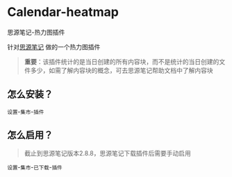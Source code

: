 # Calendar-heatmap
思源笔记-热力图插件

针对[思源笔记](https://b3log.org/siyuan/) 做的一个热力图插件

> **重要**：该插件统计的是当日创建的所有内容块，而不是统计的当日创建的文件多少，如需了解内容块的概念，可去思源笔记帮助文档中了解内容块

## 怎么安装？

`设置`-`集市`-`插件`

## 怎么启用？

> 截止到思源笔记版本2.8.8，思源笔记下载插件后需要手动启用

`设置`-`集市`-`已下载`-`插件`

